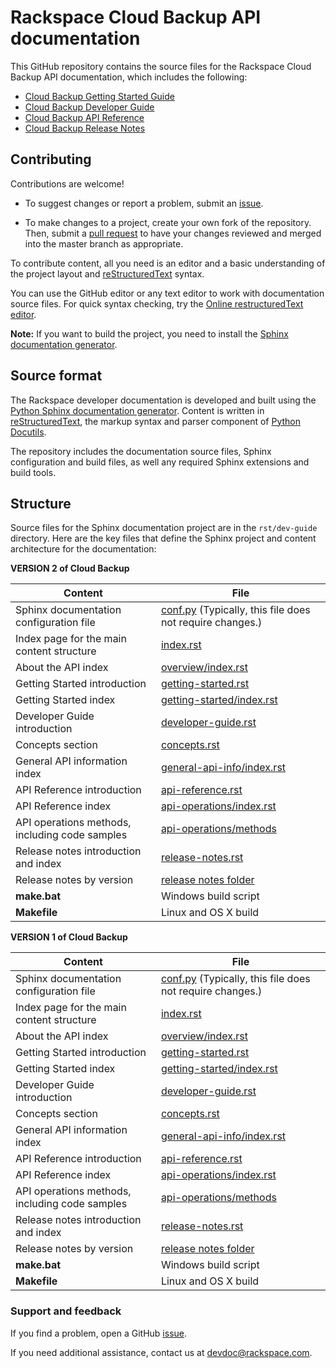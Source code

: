 # Rackspace Cloud Backup API documentation

This GitHub repository contains the source files for the Rackspace Cloud Backup API documentation, which includes the following:

* [Cloud Backup Getting Started Guide](https://developer.rackspace.com/docs/cloud-backup/v1/developer-guide/#document-getting-started)
* [Cloud Backup Developer Guide](https://developer.rackspace.com/docs/cloud-backup/v1/developer-guide/#document-developer-guide)
* [Cloud Backup API Reference](https://developer.rackspace.com/docs/cloud-backup/v1/developer-guide/#document-api-reference)
* [Cloud Backup Release Notes](https://developer.rackspace.com/docs/cloud-backup/v1/developer-guide/#document-release-notes)

## Contributing

Contributions are welcome! 

* To suggest changes or report a problem, submit an [issue](https://github.com/rackerlabs/docs-cloud-backup/issues). 

* To make changes to a project, create your own fork of the repository. Then, submit a [pull 
request](https://github.com/rackerlabs/docs-cloud-backup/pulls) to have your changes reviewed 
and merged into the master branch as appropriate.

To contribute content, all you need is an editor and a 
basic understanding of the project layout and [reStructuredText](http://sphinx-doc.org/rest.html) syntax.

You can use the GitHub editor or any text editor to work with documentation source files. For quick syntax checking, try the 
[Online restructuredText editor](http://rst.ninjs.org/). 

**Note:** If you want to build the project, you need to install the [Sphinx documentation generator](http://www.sphinx-doc.org/en/stable/install.html). 

## Source format

The Rackspace developer documentation is developed and built using the [Python Sphinx documentation generator](http://sphinx-doc.org/). Content is 
written in [reStructuredText](http://sphinx-doc.org/rest.html), the markup syntax and parser component of 
[Python Docutils](http://docutils.sourceforge.net/index.html).

The repository includes the documentation source files, 
Sphinx configuration and build files, as well any required Sphinx 
extensions and build tools. 

## Structure

Source files for the Sphinx documentation project are in the ``rst/dev-guide`` directory. Here are the key files that define 
the Sphinx project and content architecture for the documentation: 

**VERSION 2 of Cloud Backup**

Content | File
--- | ---
|Sphinx documentation configuration file| [conf.py](https://github.com/rackerlabs/docs-cloud-backup-v2/blob/master/rst/dev-guide/cloud-backup-v1/conf.py) (Typically, this file does not require changes.)
|Index page for the main content structure| [index.rst](https://github.com/rackerlabs/docs-cloud-backup-v2/blob/master/rst/dev-guide/index.rst)
|About the API index| [overview/index.rst](https://github.com/rackerlabs/docs-cloud-backup-v2/blob/master/rst/dev-guide/overview/index.rst)
|Getting Started introduction| [getting-started.rst](https://github.com/rackerlabs/docs-cloud-backup-v2/blob/master/rst/dev-guide/getting-started.rst)
|Getting Started index|[getting-started/index.rst](https://github.com/rackerlabs/docs-cloud-backup-v2/blob/master/rst/dev-guide/getting-started/index.rst)
|Developer Guide introduction|[developer-guide.rst](https://github.com/rackerlabs/docs-cloud-backup-v2/blob/master/rst/dev-guide/developer-guide.rst)
|Concepts section| [concepts.rst](https://github.com/rackerlabs/docs-docs-cloud-backup-v2/blob/master/rst/dev-guide/concepts.rst)
|General API information index|[general-api-info/index.rst](https://github.com/rackerlabs/docs-cloud-backup-v2/blob/master/rst/dev-guide/general-api-info/index.rst)
|API Reference introduction|[api-reference.rst](https://github.com/rackerlabs/docs-cloud-backup-v2/blob/master/rst/dev-guide/api-reference.rst)
|API Reference index|[api-operations/index.rst](https://github.com/rackerlabs/docs-cloud-backup-v2/blob/master/rst/dev-guide/api-operations/index.rst)
|API operations methods, including code samples|[api-operations/methods](https://github.com/rackerlabs/docs-cloud-backup-v2/tree/master/rst/dev-guide/api-operations/methods) 
|Release notes introduction and index|[release-notes.rst](https://github.com/rackerlabs/docs-cloud-backup-v2/blob/master/rst/dev-guide/release-notes.rst)
|Release notes by version|[release notes folder](https://github.com/rackerlabs/docs-cloud-backup-v2/tree/master/rst/dev-guide/release-notes)
|**make.bat**|Windows build script
|**Makefile**| Linux and OS X build


**VERSION 1 of Cloud Backup**

Content | File
--- | ---
|Sphinx documentation configuration file| [conf.py](https://github.com/rackerlabs/docs-cloud-backup-v1/blob/master/rst/dev-guide/cloud-backup-v1/conf.py) (Typically, this file does not require changes.)
|Index page for the main content structure| [index.rst](https://github.com/rackerlabs/docs-cloud-backup-v1/blob/master/rst/dev-guide/index.rst)
|About the API index| [overview/index.rst](https://github.com/rackerlabs/docs-cloud-backup-v1/blob/master/rst/dev-guide/overview/index.rst)
|Getting Started introduction| [getting-started.rst](https://github.com/rackerlabs/docs-cloud-backup-v1/blob/master/rst/dev-guide/getting-started.rst)
|Getting Started index|[getting-started/index.rst](https://github.com/rackerlabs/docs-cloud-backup-v1/blob/master/rst/dev-guide/getting-started/index.rst)
|Developer Guide introduction|[developer-guide.rst](https://github.com/rackerlabs/docs-cloud-backup-v1/blob/master/rst/dev-guide/developer-guide.rst)
|Concepts section| [concepts.rst](https://github.com/rackerlabs/docs-docs-cloud-backup-v1/blob/master/rst/dev-guide/concepts.rst)
|General API information index|[general-api-info/index.rst](https://github.com/rackerlabs/docs-cloud-backup-v1/blob/master/rst/dev-guide/general-api-info/index.rst)
|API Reference introduction|[api-reference.rst](https://github.com/rackerlabs/docs-cloud-backup-v1/blob/master/rst/dev-guide/api-reference.rst)
|API Reference index|[api-operations/index.rst](https://github.com/rackerlabs/docs-cloud-backup-v1/blob/master/rst/dev-guide/api-operations/index.rst)
|API operations methods, including code samples|[api-operations/methods](https://github.com/rackerlabs/docs-cloud-backup-v1/tree/master/rst/dev-guide/api-operations/methods) 
|Release notes introduction and index|[release-notes.rst](https://github.com/rackerlabs/docs-cloud-backup-v1/blob/master/rst/dev-guide/release-notes.rst)
|Release notes by version|[release notes folder](https://github.com/rackerlabs/docs-cloud-backup-v1/tree/master/rst/dev-guide/release-notes)
|**make.bat**|Windows build script
|**Makefile**| Linux and OS X build

### Support and feedback

If you find a problem, open a GitHub [issue](https://github.com/rackerlabs/docs-cloud-backup/issues).

If you need additional assistance, contact us at 
[devdoc@rackspace.com](mailto:devdoc@rackspace.com).



